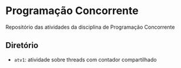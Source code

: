 # Programação Concorrente

Repositório das atividades da disciplina de Programação Concorrente

## Diretório

- `atv1`: atividade sobre threads com contador compartilhado
